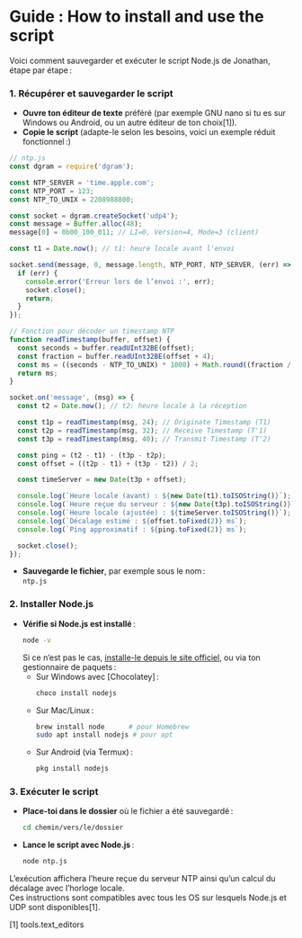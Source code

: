 # Guide : How to install and use the script 

Voici comment sauvegarder et exécuter le script Node.js de Jonathan, étape par étape :

### 1. Récupérer et sauvegarder le script

- **Ouvre ton éditeur de texte** préféré (par exemple GNU nano si tu es sur Windows ou Android, ou un autre éditeur de ton choix[1]).
- **Copie le script** (adapte-le selon les besoins, voici un exemple réduit fonctionnel :)
  
```js
// ntp.js
const dgram = require('dgram');

const NTP_SERVER = 'time.apple.com';
const NTP_PORT = 123;
const NTP_TO_UNIX = 2208988800;

const socket = dgram.createSocket('udp4');
const message = Buffer.alloc(48);
message[0] = 0b00_100_011; // LI=0, Version=4, Mode=3 (client)

const t1 = Date.now(); // t1: heure locale avant l'envoi

socket.send(message, 0, message.length, NTP_PORT, NTP_SERVER, (err) => {
  if (err) {
    console.error('Erreur lors de l’envoi :', err);
    socket.close();
    return;
  }
});

// Fonction pour décoder un timestamp NTP
function readTimestamp(buffer, offset) {
  const seconds = buffer.readUInt32BE(offset);
  const fraction = buffer.readUInt32BE(offset + 4);
  const ms = ((seconds - NTP_TO_UNIX) * 1000) + Math.round((fraction / 2 ** 32) * 1000);
  return ms;
}

socket.on('message', (msg) => {
  const t2 = Date.now(); // t2: heure locale à la réception

  const t1p = readTimestamp(msg, 24); // Originate Timestamp (T1)
  const t2p = readTimestamp(msg, 32); // Receive Timestamp (T'1)
  const t3p = readTimestamp(msg, 40); // Transmit Timestamp (T'2)

  const ping = (t2 - t1) - (t3p - t2p);
  const offset = ((t2p - t1) + (t3p - t2)) / 2;

  const timeServer = new Date(t3p + offset);

  console.log(`Heure locale (avant) : ${new Date(t1).toISOString()}`);
  console.log(`Heure reçue du serveur : ${new Date(t3p).toISOString()}`);
  console.log(`Heure locale (ajustée) : ${timeServer.toISOString()}`);
  console.log(`Décalage estimé : ${offset.toFixed(2)} ms`);
  console.log(`Ping approximatif : ${ping.toFixed(2)} ms`);

  socket.close();
});
 ```

- **Sauvegarde le fichier**, par exemple sous le nom :  
  `ntp.js`

### 2. Installer Node.js

- **Vérifie si Node.js est installé** :  
  ```bash
  node -v
  ```
  Si ce n’est pas le cas, [installe-le depuis le site officiel](https://nodejs.org/), ou via ton gestionnaire de paquets :
  - Sur Windows avec [Chocolatey] :  
    ```bash
    choco install nodejs
    ```
  - Sur Mac/Linux :  
    ```bash
    brew install node      # pour Homebrew
    sudo apt install nodejs # pour apt
    ```
  - Sur Android (via Termux) :  
    ```bash
    pkg install nodejs
    ```

### 3. Exécuter le script

- **Place-toi dans le dossier** où le fichier a été sauvegardé :
  ```bash
  cd chemin/vers/le/dossier
  ```
- **Lance le script avec Node.js** :
  ```bash
  node ntp.js
  ```

L’exécution affichera l’heure reçue du serveur NTP ainsi qu’un calcul du décalage avec l’horloge locale.  
Ces instructions sont compatibles avec tous les OS sur lesquels Node.js et UDP sont disponibles[1].

[1] tools.text_editors
